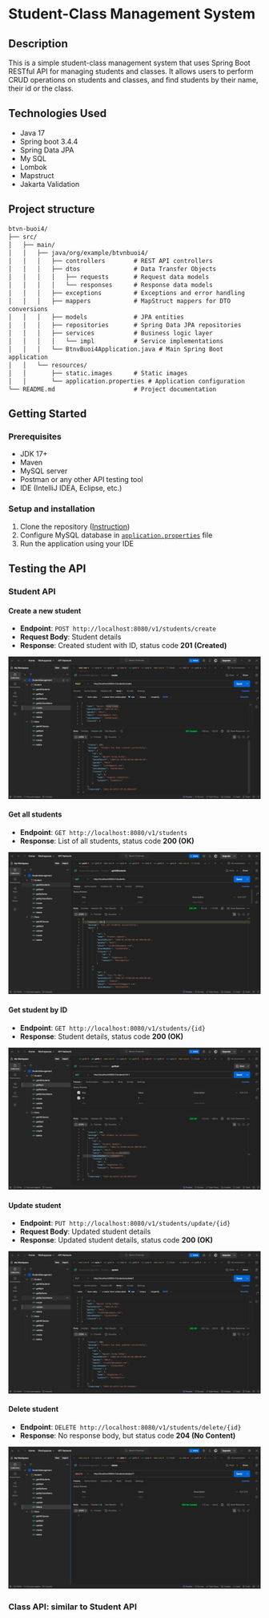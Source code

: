 # Student-Class Management System   
## Description
This is a simple student-class management system that uses Spring Boot RESTful API for managing students and classes. 
It allows users to perform CRUD operations on students and classes, and find students by their name, their id or the class.
## Technologies Used
- Java 17
- Spring boot 3.4.4
- Spring Data JPA
- My SQL
- Lombok
- Mapstruct
- Jakarta Validation
## Project structure
```
btvn-buoi4/
├── src/
│   ├── main/
│   │   ├── java/org/example/btvnbuoi4/
│   │   │   ├── controllers        # REST API controllers
│   │   │   ├── dtos               # Data Transfer Objects
│   │   │   │   ├── requests       # Request data models
│   │   │   │   └── responses      # Response data models
│   │   │   ├── exceptions         # Exceptions and error handling
│   │   │   ├── mappers            # MapStruct mappers for DTO conversions
│   │   │   ├── models             # JPA entities
│   │   │   ├── repositories       # Spring Data JPA repositories
│   │   │   ├── services           # Business logic layer
│   │   │   │   └── impl           # Service implementations
│   │   │   └── BtnvBuoi4Application.java # Main Spring Boot application
│   │   └── resources/
│   │       ├── static.images      # Static images
│   │       └── application.properties # Application configuration
└── README.md                      # Project documentation
```

## Getting Started
### Prerequisites
- JDK 17+
- Maven
- MySQL server
- Postman or any other API testing tool
- IDE (IntelliJ IDEA, Eclipse, etc.)
### Setup and installation
1. Clone the repository ([Instruction](https://spiderum.com/bai-dang/Cach-clone-mot-du-an-tu-Github-ve-May-UplUsqANeKCp))
2. Configure MySQL database in [`application.properties`](src/main/resources/application.properties) file
3. Run the application using your IDE
## Testing the API

### Student API

#### Create a new student
- **Endpoint**: `POST http://localhost:8080/v1/students/create`
- **Request Body**: Student details
- **Response**: Created student with ID, status code **201 (Created)**

![Create Student](src/main/resources/static/images/create-student.png)

#### Get all students
- **Endpoint**: `GET http://localhost:8080/v1/students`
- **Response**: List of all students, status code **200 (OK)**

![Get All Students](src/main/resources/static/images/get-all-students.png)

#### Get student by ID
- **Endpoint**: `GET http://localhost:8080/v1/students/{id}`
- **Response**: Student details, status code **200 (OK)**

![Get Student By ID](src/main/resources/static/images/get-student-by-id.png)

#### Update student
- **Endpoint**: `PUT http://localhost:8080/v1/students/update/{id}`
- **Request Body**: Updated student details
- **Response**: Updated student details, status code **200 (OK)**

![Update Student](src/main/resources/static/images/update-student.png)

#### Delete student
- **Endpoint**: `DELETE http://localhost:8080/v1/students/delete/{id}`
- **Response**: No response body, but status code **204 (No Content)**

![Delete Student](src/main/resources/static/images/delete-student.png)

### Class API: similar to Student API

    